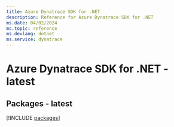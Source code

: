 ```yaml
---
title: Azure Dynatrace SDK for .NET
description: Reference for Azure Dynatrace SDK for .NET
ms.date: 04/02/2024
ms.topic: reference
ms.devlang: dotnet
ms.service: dynatrace
---
```

# Azure Dynatrace SDK for .NET - latest
## Packages - latest
[!INCLUDE [packages](dynatrace-index.md)]